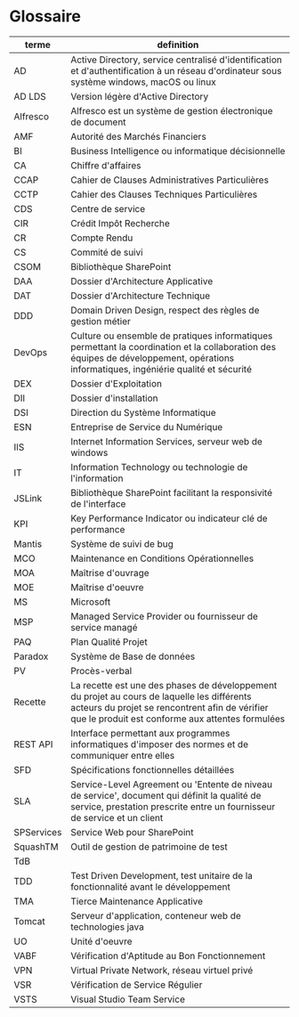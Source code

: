 # Glossaire

|terme|definition|
|---|---|
|AD|Active Directory, service centralisé d'identification et d'authentification à un réseau d'ordinateur sous système windows, macOS ou linux|
|AD LDS|Version légère d'Active Directory|
|Alfresco|Alfresco est un système de gestion électronique de document|
|AMF|Autorité des Marchés Financiers|
|BI|Business Intelligence ou informatique décisionnelle|
|CA|Chiffre d'affaires|
|CCAP|Cahier de Clauses Administratives Particulières|
|CCTP|Cahier des Clauses Techniques Particulières|
|CDS|Centre de service|
|CIR|Crédit Impôt Recherche|
|CR|Compte Rendu|
|CS|Commité de suivi|
|CSOM|Bibliothèque SharePoint|
|DAA|Dossier d'Architecture Applicative|
|DAT|Dossier d'Architecture Technique|
|DDD|Domain Driven Design, respect des règles de gestion métier|
|DevOps|Culture ou ensemble de pratiques informatiques permettant la coordination et la collaboration des équipes de développement, opérations informatiques, ingéniérie qualité et sécurité|
|DEX|Dossier d'Exploitation|
|DII|Dossier d'installation|
|DSI|Direction du Système Informatique|
|ESN|Entreprise de Service du Numérique|
|IIS|Internet Information Services, serveur web de windows|
|IT|Information Technology ou technologie de l'information|
|JSLink|Bibliothèque SharePoint facilitant la responsivité de l'interface|
|KPI|Key Performance Indicator ou indicateur clé de performance|
|Mantis|Système de suivi de bug|
|MCO|Maintenance en Conditions Opérationnelles|
|MOA|Maîtrise d'ouvrage|
|MOE|Maîtrise d'oeuvre|
|MS|Microsoft|
|MSP|Managed Service Provider ou fournisseur de service managé|
|PAQ|Plan Qualité Projet|
|Paradox|Système de Base de données|
|PV|Procès-verbal|
|Recette|La recette est une des phases de développement du projet au cours de laquelle les différents acteurs du projet se rencontrent afin de vérifier que le produit est conforme aux attentes formulées|
|REST API|Interface permettant aux programmes informatiques d'imposer des normes et de  communiquer entre elles|
|SFD|Spécifications fonctionnelles détaillées|
|SLA|Service-Level Agreement ou 'Entente de niveau de service', document qui définit la qualité de service, prestation prescrite entre un fournisseur de service et un client|
|SPServices|Service Web pour SharePoint|
|SquashTM|Outil de gestion de patrimoine de test|
|TdB||
|TDD|Test Driven Development, test unitaire de la fonctionnalité avant le développement|
|TMA|Tierce Maintenance Applicative|
|Tomcat|Serveur d'application, conteneur web de technologies java|
|UO|Unité d'oeuvre|
|VABF|Vérification d'Aptitude au Bon Fonctionnement|
|VPN|Virtual Private Network, réseau virtuel privé|
|VSR|Vérification de Service Régulier|
|VSTS|Visual Studio Team Service|